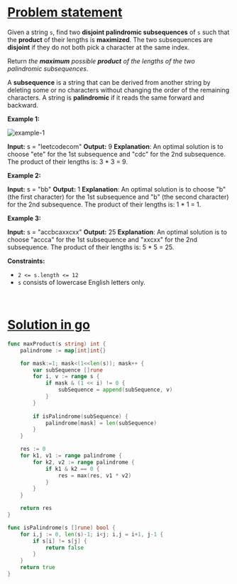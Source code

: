 # [Problem statement](https://leetcode.com/problems/maximum-product-of-the-length-of-two-palindromic-subsequences)

Given a string `s`, find two **disjoint palindromic subsequences** of `s` such that the **product** of their lengths is **maximized**. The two subsequences are **disjoint** if they do not both pick a character at the same index.

Return _the **maximum** possible **product** of the lengths of the two palindromic subsequences_.

A **subsequence** is a string that can be derived from another string by deleting some or no characters without changing the order of the remaining characters. A string is **palindromic** if it reads the same forward and backward.

**Example 1:**

![example-1](https://assets.leetcode.com/uploads/2021/08/24/two-palindromic-subsequences.png) 


**Input:** s = "leetcodecom"
**Output:** 9
**Explanation**: An optimal solution is to choose "ete" for the 1st subsequence and "cdc" for the 2nd subsequence.
The product of their lengths is: 3 * 3 = 9.

**Example 2:**


**Input:** s = "bb"
**Output:** 1
**Explanation**: An optimal solution is to choose "b" (the first character) for the 1st subsequence and "b" (the second character) for the 2nd subsequence.
The product of their lengths is: 1 * 1 = 1.

**Example 3:**


**Input:** s = "accbcaxxcxx"
**Output:** 25
**Explanation**: An optimal solution is to choose "accca" for the 1st subsequence and "xxcxx" for the 2nd subsequence.
The product of their lengths is: 5 * 5 = 25.

**Constraints:**

* `2 <= s.length <= 12`
* `s` consists of lowercase English letters only.

<br />

# [Solution in go](https://leetcode.com/submissions/detail/1143695628/)

```go
func maxProduct(s string) int {
    palindrome := map[int]int{}

    for mask:=1; mask<(1<<len(s)); mask++ {
        var subSequence []rune
        for i, v := range s {
            if mask & (1 << i) != 0 {
                subSequence = append(subSequence, v)
            }
        }
        
        if isPalindrome(subSequence) {
            palindrome[mask] = len(subSequence)
        }
    }

    res := 0
    for k1, v1 := range palindrome {
        for k2, v2 := range palindrome {
            if k1 & k2 == 0 {
                res = max(res, v1 * v2)
            }
        }
    }

    return res
}

func isPalindrome(s []rune) bool {
    for i,j := 0, len(s)-1; i<j; i,j = i+1, j-1 {
        if s[i] != s[j] {
            return false
        }
    }
    return true
}
```
